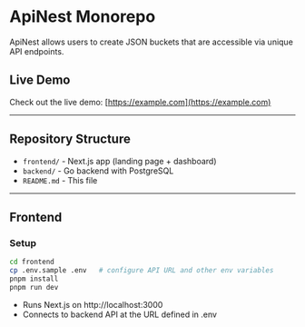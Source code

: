 # ApiNest Monorepo

ApiNest allows users to create JSON buckets that are accessible via unique API endpoints.

## Live Demo

Check out the live demo: [https://example.com](https://example.com)

---

## Repository Structure

- `frontend/` - Next.js app (landing page + dashboard)
- `backend/` - Go backend with PostgreSQL
- `README.md` - This file

---

## Frontend

### Setup

```bash
cd frontend
cp .env.sample .env   # configure API URL and other env variables
pnpm install
pnpm run dev
```

- Runs Next.js on http://localhost:3000
- Connects to backend API at the URL defined in .env
